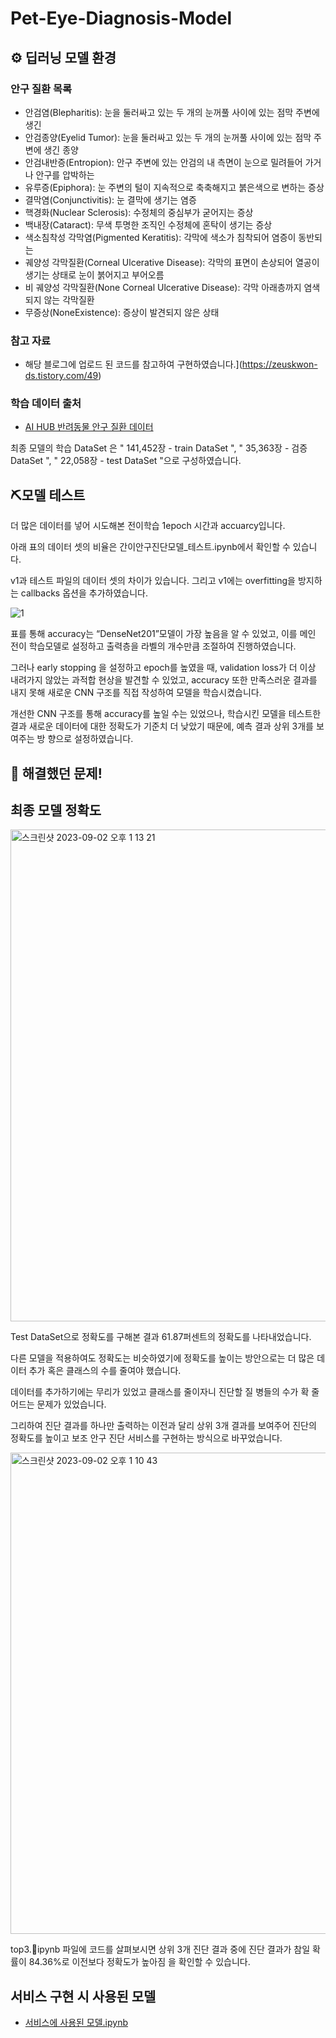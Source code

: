 # Pet-Eye-Diagnosis-Model

## ⚙️ 딥러닝 모델 환경

### 안구 질환 목록
- 안검염(Blepharitis):  눈을 둘러싸고 있는 두 개의 눈꺼풀 사이에 있는 점막 주변에 생긴
- 안검종양(Eyelid Tumor): 눈을 둘러싸고 있는 두 개의 눈꺼풀 사이에 있는 점막 주변에 생긴 종양
- 안검내반증(Entropion): 안구 주변에 있는 안검의 내 측면이 눈으로 밀려들어 가거나 안구를 압박하는
- 유루증(Epiphora): 눈 주변의 털이 지속적으로 축축해지고 붉은색으로 변하는 증상
- 결막염(Conjunctivitis): 눈 결막에 생기는 염증
- 핵경화(Nuclear Sclerosis): 수정체의 중심부가 굳어지는 증상
- 백내장(Cataract): 무색 투명한 조직인 수정체에 혼탁이 생기는 증상
- 색소침착성 각막염(Pigmented Keratitis): 각막에 색소가 침착되어 염증이 동반되는
- 궤양성 각막질환(Corneal Ulcerative Disease): 각막의 표면이 손상되어 열공이 생기는 상태로 눈이 붉어지고 부어오름
- 비 궤양성 각막질환(None Corneal Ulcerative Disease): 각막 아래층까지 염색되지 않는 각막질환
- 무증상(NoneExistence): 증상이 발견되지 않은 상태

### 참고 자료
- 해당 블로그에 업로드 된 코드를 참고하여 구현하였습니다.](https://zeuskwon-ds.tistory.com/49)

### 학습 데이터 출처

- [AI HUB 반려동물 안구 질환 데이터](https://www.aihub.or.kr/aihubdata/data/view.do?currMenu=&topMenu=&aihubDataSe=realm&dataSetSn=562)

최종 모델의 학습 DataSet 은 " 141,452장 - train DataSet ", " 35,363장 - 검증 DataSet ", " 22,058장 - test DataSet "으로 구성하였습니다.
</br>


## ⛏️모델 테스트
더 많은 데이터를 넣어 시도해본 전이학습 1epoch 시간과 accuarcy입니다.

아래 표의 데이터 셋의 비율은 간이안구진단모델_테스트.ipynb에서 확인할 수 있습니다.

v1과 테스트 파일의 데이터 셋의 차이가 있습니다. 그리고 v1에는 overfitting을 방지하는 callbacks 옵션을 추가하였습니다.

![1](https://user-images.githubusercontent.com/109027302/230709038-16776a4c-fa41-46ff-a25a-55e08a28b741.PNG)

표를 통해 accuracy는 “DenseNet201”모델이 가장 높음을 알 수 있었고, 이를 메인 전이 학습모델로 설정하고 출력층을 라벨의 개수만큼 조절하여 진행하였습니다.

그러나 early stopping 을 설정하고 epoch를 높였을 때, validation loss가 더 이상 내려가지 않았는 과적합 현상을 발견할 수 있었고, accuracy 또한 만족스러운 결과를 내지 못해 새로운 CNN 구조를 직접 작성하여 모델을 학습시켰습니다.

개선한 CNN 구조를 통해 accuracy를 높일 수는 있었으나, 학습시킨 모델을 테스트한 결과 새로운 데이터에 대한 정확도가 기준치 더 낮았기 때문에, 예측 결과 상위 3개를 보여주는 방 향으로 설정하였습니다.

## 🚫 해결했던 문제!

## 최종 모델 정확도
<img width="787" alt="스크린샷 2023-09-02 오후 1 13 21" src="https://github.com/Pushedsu/Pet-Eye-Diagnosis-Model/assets/109027302/59e833cb-433b-4001-88fb-8e5a6b3e2295">

Test DataSet으로 정확도를 구해본 결과 61.87퍼센트의 정확도를 나타내었습니다.

다른 모델을 적용하여도 정확도는 비슷하였기에 정확도를 높이는 방안으로는 더 많은 데이터 추가 혹은 클래스의 수를 줄여야 했습니다.

데이터를 추가하기에는 무리가 있었고 클래스를 줄이자니 진단할 질 병들의 수가 확 줄어드는 문제가 있었습니다. 

그리하여 진단 결과를 하나만 출력하는 이전과 달리 상위 3개 결과를 보여주어 진단의 정확도를 높이고 보조 안구 진단 서비스를 구현하는 방식으로 바꾸었습니다.

<img width="770" alt="스크린샷 2023-09-02 오후 1 10 43" src="https://github.com/Pushedsu/Pet-Eye-Diagnosis-Model/assets/109027302/ca273af3-243b-4644-9068-1bfa19e3212f">

top3.ipynb 파일에 코드를 살펴보시면 상위 3개 진단 결과 중에 진단 결과가 참일 확률이 84.36%로 이전보다 정확도가 높아짐 을 확인할 수 있습니다.

## 서비스 구현 시 사용된 모델
- [서비스에 사용된 모델.ipynb](https://github.com/Pushedsu/Pet-Eye-Diagnosis-Model/blob/main/%EA%B0%84%EC%9D%B4%EC%95%88%EA%B5%AC%EC%A7%84%EB%8B%A8_v3.ipynb)
